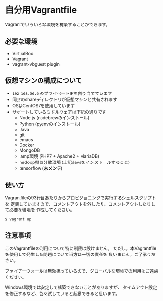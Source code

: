 # 自分用Vagrantfile

Vagrantでいろいろな環境を構築することができます。

## 必要な環境

* VirtualBox
* Vagrant
* vagrant-vbguest plugin

## 仮想マシンの構成について

* `192.168.56.6` のプライベートIPを割り当てています
* 同封のshareディレクトリが仮想マシンと共有されます
* OSはCentOS7を使用しています
* サポートしているミドルウェアは下記の通りです
    * Node.js (nodebrewのインストール)
    * Python (pyenvのインストール)
    * Java
    * git
    * emacs
    * Docker
    * MongoDB
    * lamp環境 (PHP7 + Apache2 + MariaDB)
    * hadoop擬似分散環境 (上記Javaをインストールすること)
    * tensorflow (**未メンテ**)


## 使い方

Vagrantfileの93行目あたりからプロビジョニングで実行するシェルスクリプトを
定義していますので、コメントアウトを外したり、コメントアウトしたりして必要な環境を
作成してください。

```
$ vagrant up
```

## 注意事項

このVagrantfileの利用について特に制限は設けません。
ただし，本Vagrantfileを使用して発生した問題について当方は一切の責任を
負いません。ご了承ください。

ファイアーウォールは無効担っているので、グローバルな環境での利用はご遠慮ください。

Windows環境では安定して構築できないことがありますが、
タイムアウト設定を修正するなど、色々試していると起動できると思います。
